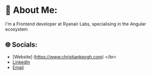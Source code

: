 # 💫 About Me:
I'm a Frontend developer at Ryanair Labs, specialising in the Angular ecosystem <br>


## 🌐 Socials:
- [Website] (https://www.christiankeogh.com) </br<
- [LinkedIn](https://www.linkedin.com/in/christian-keogh-94888a28b/) </br>
- [Email](mailto:Christianfkeogh@gmail.com) </br>
